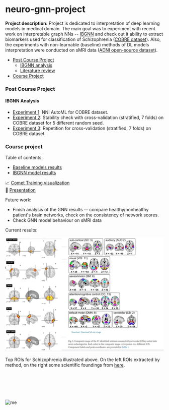 # neuro-gnn-project

**Project description:** Project is dedicated to interpretation of deep learning models in medical domain. The main goal was to experiment with recent work on interpretable graph NNs -- [IBGNN](https://github.com/HennyJie/IBGNN)
and check out it ability to extract biomarkers used for classification of Schizophrenia ([COBRE dataset](http://fcon_1000.projects.nitrc.org/indi/retro/cobre.html)).
Also, the experiments with non-learnable (baseline) methods of DL models interpretation were conducted on sMRI data ([ADNI open-source dataset](https://adni.loni.usc.edu/)).

* [Post Course Project](#post-course-project)
  * [IBGNN analysis](#ibgnn-analysis)
  * [Literature review](#literature-review)
* [Course Project](#course-project)

### Post Course Project

#### IBGNN Analysis
* [Experiment 1](#experiment-1): NNI AutoML for COBRE dataset.
* [Experiment 2](#experiment-2): Stability check with cross-validation (stratified, 7 folds) on COBRE dataset for 5 different random seed. 
* [Experiment 3](#experiment-3): Repetition for cross-validation (stratified, 7 folds) on COBRE dataset.


### Course project

Table of contents:
* [Baseline models results](https://github.com/BobrG/neuro-gnn-project/blob/master/baseline.ipynb)
* [IBGNN model results](https://github.com/BobrG/neuro-gnn-project/blob/master/run_gnnexplainer.ipynb)

:chart_with_upwards_trend: [Comet Training visualization](https://www.comet.com/bobrg/neuroml-gnn-project/)<br>
:page_with_curl: [Presentation](https://docs.google.com/presentation/d/1Pelp9iqtXspUcCD_OCHToDGHHEOMkg0SVQNDpdVpwZk/edit?usp=sharing)


Future work:
* Finish analysis of the GNN results -- compare healthy/nonhealthy patient's brain networks, check on the consistency of network scores.
* Check GNN model behaviour on sMRI data

Current results:

![gnn results](https://github.com/BobrG/neuro-gnn-project/blob/master/gnn_results.jpg)

Top ROIs for Schizophrenia illustrated above. On the left ROIs extracted by method, on the right some scientific foundings from [here](https://www.sciencedirect.com/science/article/pii/S2213158214000953
).
<br><br><br><br><br><br><br>
![me](https://64.media.tumblr.com/6d890b1cb8bc5949064d23ac3b8356ba/92ea314c3fa08fb9-b4/s540x810/bb37da71ee9f4e2ec8168c51adbe240e2326f5ea.jpg)
